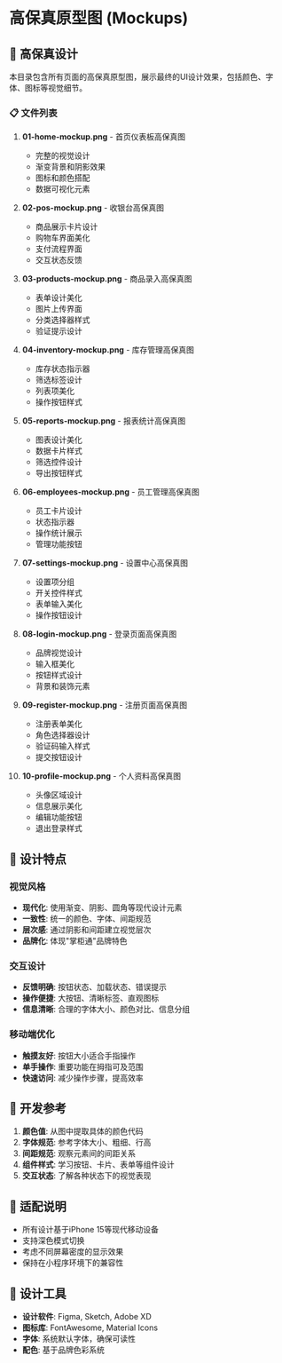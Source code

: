 # 高保真原型图 (Mockups)

## 🎨 高保真设计

本目录包含所有页面的高保真原型图，展示最终的UI设计效果，包括颜色、字体、图标等视觉细节。

### 📋 文件列表

1. **01-home-mockup.png** - 首页仪表板高保真图
   - 完整的视觉设计
   - 渐变背景和阴影效果
   - 图标和颜色搭配
   - 数据可视化元素

2. **02-pos-mockup.png** - 收银台高保真图
   - 商品展示卡片设计
   - 购物车界面美化
   - 支付流程界面
   - 交互状态反馈

3. **03-products-mockup.png** - 商品录入高保真图
   - 表单设计美化
   - 图片上传界面
   - 分类选择器样式
   - 验证提示设计

4. **04-inventory-mockup.png** - 库存管理高保真图
   - 库存状态指示器
   - 筛选标签设计
   - 列表项美化
   - 操作按钮样式

5. **05-reports-mockup.png** - 报表统计高保真图
   - 图表设计美化
   - 数据卡片样式
   - 筛选控件设计
   - 导出按钮样式

6. **06-employees-mockup.png** - 员工管理高保真图
   - 员工卡片设计
   - 状态指示器
   - 操作统计展示
   - 管理功能按钮

7. **07-settings-mockup.png** - 设置中心高保真图
   - 设置项分组
   - 开关控件样式
   - 表单输入美化
   - 操作按钮设计

8. **08-login-mockup.png** - 登录页面高保真图
   - 品牌视觉设计
   - 输入框美化
   - 按钮样式设计
   - 背景和装饰元素

9. **09-register-mockup.png** - 注册页面高保真图
   - 注册表单美化
   - 角色选择器设计
   - 验证码输入样式
   - 提交按钮设计

10. **10-profile-mockup.png** - 个人资料高保真图
    - 头像区域设计
    - 信息展示美化
    - 编辑功能按钮
    - 退出登录样式

## 🎯 设计特点

### 视觉风格
- **现代化**: 使用渐变、阴影、圆角等现代设计元素
- **一致性**: 统一的颜色、字体、间距规范
- **层次感**: 通过阴影和间距建立视觉层次
- **品牌化**: 体现"掌柜通"品牌特色

### 交互设计
- **反馈明确**: 按钮状态、加载状态、错误提示
- **操作便捷**: 大按钮、清晰标签、直观图标
- **信息清晰**: 合理的字体大小、颜色对比、信息分组

### 移动端优化
- **触摸友好**: 按钮大小适合手指操作
- **单手操作**: 重要功能在拇指可及范围
- **快速访问**: 减少操作步骤，提高效率

## 🔧 开发参考

1. **颜色值**: 从图中提取具体的颜色代码
2. **字体规范**: 参考字体大小、粗细、行高
3. **间距规范**: 观察元素间的间距关系
4. **组件样式**: 学习按钮、卡片、表单等组件设计
5. **交互状态**: 了解各种状态下的视觉表现

## 📱 适配说明

- 所有设计基于iPhone 15等现代移动设备
- 支持深色模式切换
- 考虑不同屏幕密度的显示效果
- 保持在小程序环境下的兼容性

## 🎨 设计工具

- **设计软件**: Figma, Sketch, Adobe XD
- **图标库**: FontAwesome, Material Icons
- **字体**: 系统默认字体，确保可读性
- **配色**: 基于品牌色彩系统
